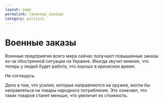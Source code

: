 ```yaml
---
layout: page
permalink: /военные_заказы/
category: politycs
---
```


# Военные заказы

Военные предприятия всего мира сейчас получают повышенные заказы из-за обостренной ситуации на Украине. Иногда звучит мнение, что теперь у людей будет работа, что хорошо в кризисное время.

Не соглашусь.

Дело в том, что усилия, которые направляются на оружие, могли бы направляться на товары народного потребления. Это означает, что таких товаров станет меньше, что увеличит их стоимость.


